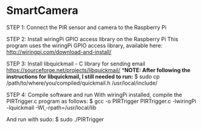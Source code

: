 # SmartCamera
STEP 1: Connect the PIR sensor and camera to the Raspberry Pi

STEP 2: Install wiringPi GPIO access library on the Raspberry Pi
This program uses the wiringPi GPIO access library, available here:
http://wiringpi.com/download-and-install/

STEP 3: Install libquickmail - C library for sending email
https://sourceforge.net/projects/libquickmail/ 
***NOTE: After following the instructions for libquickmail, I still needed to run:**
     $ sudo cp /path/to/where/you/compiled/quickmail.h /usr/local/include/
     
STEP 4: Compile software and run
With wiringPi installed, compile the PIRTrigger.c program as follows:
$ gcc -o PIRTrigger PIRTrigger.c -lwiringPi -lquickmail -Wl,-rpath=/usr/local/lib

And run with sudo:
$ sudo ./PIRTrigger
